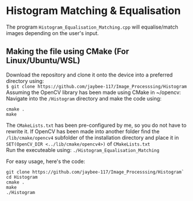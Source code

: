 # Histogram Matching & Equalisation
The program `Histogram_Equalisation_Matching.cpp` will equalise/match images depending on the user's input.

## Making the file using CMake (For Linux/Ubuntu/WSL)
Download the repository and clone it onto the device into a preferred directory using: <br>
`$ git clone https://github.com/jaybee-117/Image_Processsing/Histogram`<br>
Assuming the OpenCV library has been made using CMake in ~/opencv:
Navigate into the `/Histogram` directory and make the code using: <br>
```
cmake .
make
```
The `CMakeLists.txt` has been pre-configured by me, so you do not have to rewrite it.
If OpenCV has been made into another folder find the `/lib/cmake/opencv4` subfolder of the installation directory and place it in `SET(OpenCV_DIR <../lib/cmake/opencv4>)` of `CMakeLists.txt`<br>
Run the executeable using:
`./Histogram_Equalisation_Matching`

For easy usage, here's the code:
```
git clone https://github.com/jaybee-117/Image_Processsing/Histogram`
cd Histogram
cmake .
make
./Histogram
```